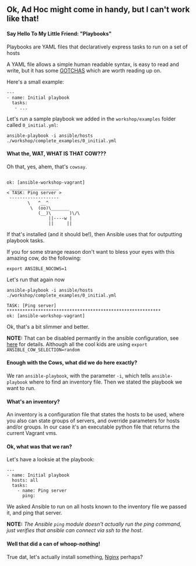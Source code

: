 ## Ok, Ad Hoc might come in handy, but I can't work like that!

#### Say Hello To My Little Friend: "Playbooks"

Playbooks are YAML files that declaratively express tasks to run on a set of hosts

A YAML file allows a simple human readable syntax, is easy to read and write, but it has some [GOTCHAS](http://docs.ansible.com/YAMLSyntax.html) which are worth reading up on.

Here's a small example:

```
---
- name: Initial playbook
  tasks:
   - ...
```

Let's run a sample playbook we added in the `workshop/examples` folder called `0_initial.yml`:

```
ansible-playbook -i ansible/hosts ./workshop/complete_examples/0_initial.yml
```

#### What the, WAT, WHAT IS THAT COW???

Oh that, yes, ahem, that's `cowsay`.

```

ok: [ansible-workshop-vagrant]
 ___________________
< TASK: Ping server >
 -------------------
        \   ^__^
         \  (oo)\_______
            (__)\       )\/\
                ||----w |
                ||     ||

```

If that's installed (and it should be!), then Ansible uses that for outputting playbook tasks.

If you for some strange reason don't want to bless your eyes with this amazing cow, do the following:

```
export ANSIBLE_NOCOWS=1
```

Let's run that again now

```
ansible-playbook -i ansible/hosts ./workshop/complete_examples/0_initial.yml
```

```
TASK: [Ping server] ***********************************************************
ok: [ansible-workshop-vagrant]
```

Ok, that's a bit slimmer and better.

**NOTE:** That can be disabled permantly in the ansible configuration, see [here](http://docs.ansible.com/intro_configuration.html#nocows) for details. 
Although all the cool kids are using `export ANSIBLE_COW_SELECTION=random`

#### Enough with the Cows, what did we do here exactly?

We ran `ansible-playbook`, with the parameter `-i`, which tells `ansible-playbook` where to find an inventory file.
Then we stated the playbook we want to run.

#### What's an inventory?

An inventory is a configuration file that states the hosts to be used, where you also can state groups of servers, and override parameters for hosts and/or groups.
In our case it's an executable python file that returns the current Vagrant vms.

#### Ok, what was that we ran?

Let's have a looksie at the playbook:

```
---
- name: Initial playbook
  hosts: all
  tasks:
    - name: Ping server
      ping: 
```

We asked Ansible to run on all hosts known to the inventory file we passed it, and ping that server.

**NOTE:** *The Ansible `ping` module doesn't actually run the ping command, just verifies that ansible can connect via ssh to the host*.


#### Well that did a can of whoop-nothing!

True dat, let's actually install something, [Nginx](./2_Lets-install-Nginx.md) perhaps?
